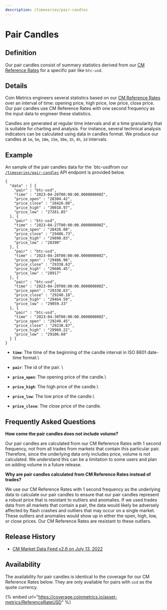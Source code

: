 ```yaml
---
description: /timeseries/pair-candles
---
```


# Pair Candles

## **Definition**

Our pair candles consist of summary statistics derived from our [CM Reference Rates](https://docs.coinmetrics.io/market-data/methodologies/coin-metrics-prices-methodology) for a specific pair like `btc-usd`.&#x20;

## **Details**

Coin Metrics engineers several statistics based on our [CM Reference Rates](https://docs.coinmetrics.io/market-data/methodologies/coin-metrics-prices-methodology) over an interval of time: opening price, high price, low price, close price. Our pair candles use CM Reference Rates with one second frequency as the input data to engineer these statistics.&#x20;

Candles are generated at regular time intervals and at a time granularity that is suitable for charting and analysis. For instance, several technical analysis indicators can be calculated using data in candles format. We produce our candles at `1m`,  `5m`, `10m`, `15m`, `30m`, `1h`, `4h`, `1d` intervals.&#x20;

## **Example**

An sample of the pair candles data for the \`btc-usdfrom our [`/timeseries/pair-candles`](https://docs.coinmetrics.io/api/v4/#tag/Timeseries/operation/getTimeseriesPairCandles) API endpoint is provided below.&#x20;

```
{
  "data" : [ {
    "pair" : "btc-usd",
    "time" : "2023-04-26T00:00:00.000000000Z",
    "price_open" : "28304.42",
    "price_close" : "28426.08",
    "price_high" : "30018.97",
    "price_low" : "27261.85"
  }, {
    "pair" : "btc-usd",
    "time" : "2023-04-27T00:00:00.000000000Z",
    "price_open" : "28426.08",
    "price_close" : "29486.73",
    "price_high" : "29890.83",
    "price_low" : "28390"
  }, {
    "pair" : "btc-usd",
    "time" : "2023-04-28T00:00:00.000000000Z",
    "price_open" : "29486.96",
    "price_close" : "29338.63",
    "price_high" : "29606.45",
    "price_low" : "28917"
  }, {
    "pair" : "btc-usd",
    "time" : "2023-04-29T00:00:00.000000000Z",
    "price_open" : "29338.63",
    "price_close" : "29248.18",
    "price_high" : "29464.59",
    "price_low" : "29059.33"
  }, {
    "pair" : "btc-usd",
    "time" : "2023-04-30T00:00:00.000000000Z",
    "price_open" : "29249.45",
    "price_close" : "29238.87",
    "price_high" : "29969.22",
    "price_low" : "29106.68"
  } ]
}
```

* **`time`**:  The time of the beginning of the candle interval in ISO 8601 date-time format.\

* **`pair`**:  The id of the pair. \

* **`price_open`**:   The opening price of the candle.\

* **`price_high`**:  The high price of the candle.\

* **`price_low`**:  The low price of the candle.\

* **`price_close`**: The close price of the candle.

## Frequently Asked Questions

**How come the pair candles does not include volume?**

Our pair candles are calculated from our CM Reference Rates with 1 second frequency, not from all trades from markets that contain this particular pair. Therefore, since the underlying data only includes price, volume is not calculated. We understand this can be a limitation to some users and plan on adding volume in a future release.

**Why are pair candles calculated from CM Reference Rates instead of trades?**

We use our CM Reference Rates with 1 second frequency as the underlying data to calculate our pair candles to ensure that our pair candles represent a robust price that is resistant to outliers and anomalies. If we used trades data from all markets that contain a pair, the data would likely be adversely affected by flash crashes and outliers that may occur on a single market. These outliers and anomalies would show up in either the open, high, low, or close prices. Our CM Reference Rates are resistant to these outliers.

## **Release History**

* [CM Market Data Feed v2.6 on July 13, 2022](https://coinmetrics.io/cm-market-data-feed-v2-6-release-notes/)

## **Availability**

The availability for pair candles is identical to the coverage for our CM Reference Rates below. They are only available for pairs with `usd` as the quote currency.

{% embed url="https://coverage.coinmetrics.io/asset-metrics/ReferenceRateUSD" %}
